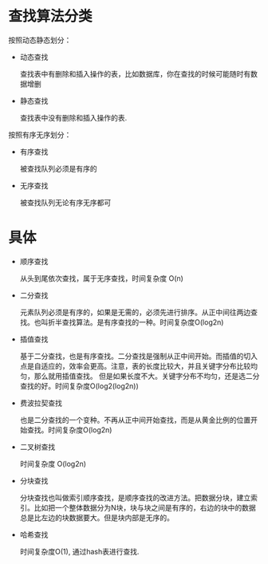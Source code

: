 # 查找算法分类

按照动态静态划分：

- 动态查找

  查找表中有删除和插入操作的表，比如数据库，你在查找的时候可能随时有数据增删

- 静态查找

  查找表中没有删除和插入操作的表.

按照有序无序划分：

- 有序查找

  被查找队列必须是有序的

- 无序查找

  被查找队列无论有序无序都可



# 具体

- 顺序查找

  从头到尾依次查找，属于无序查找，时间复杂度 O(n)

- 二分查找

  元素队列必须是有序的，如果是无需的，必须先进行排序。从正中间往两边查找。也叫折半查找算法。是有序查找的一种。时间复杂度O(log2n)

- 插值查找

  基于二分查找，也是有序查找。二分查找是强制从正中间开始。而插值的切入点是自适应的，效率会更高。注意，表的长度比较大，并且关键字分布比较均匀，那么就用插值查找。  但是如果长度不大。关键字分布不均匀，还是选二分查找的好。时间复杂度O(log2(log2n))

- 费波拉契查找

  也是二分查找的一个变种。不再从正中间开始查找，而是从黄金比例的位置开始查找。时间复杂度O(log2n)

- 二叉树查找 

  时间复杂度 O(log2n)

- 分块查找

  分块查找也叫做索引顺序查找，是顺序查找的改进方法。把数据分块，建立索引。比如把一个整体数据分为N块，块与块之间是有序的，右边的块中的数据总是比左边的块数据要大。但是块内部是无序的。

- 哈希查找

  时间复杂度O(1), 通过hash表进行查找.